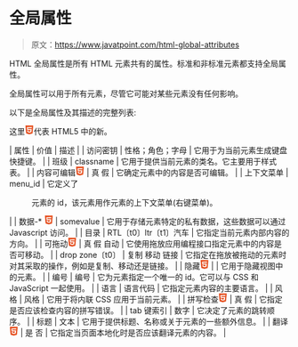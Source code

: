 # 全局属性

> 原文：<https://www.javatpoint.com/html-global-attributes>

HTML 全局属性是所有 HTML 元素共有的属性。标准和非标准元素都支持全局属性。

全局属性可以用于所有元素，尽管它可能对某些元素没有任何影响。

以下是全局属性及其描述的完整列表:

这里![HTML Tags List](img/0eb4526ba8c721b914998df152a6f4aa.png)代表 HTML5 中的新。

| 属性 | 价值 | 描述 |
| 访问密钥 | 性格；角色；字母 | 它用于为当前元素生成键盘快捷键。 |
| 班级 | classname | 它用于提供当前元素的类名。它主要用于样式表。 |
| 内容可编辑![HTML Tags List](img/0eb4526ba8c721b914998df152a6f4aa.png) | 真
假 | 它确定元素中的内容是否可编辑。 |
| 上下文菜单 | menu_id | 它定义了

<menu>元素的 id，该元素用作元素的上下文菜单(右键菜单)。</menu>

 |
| 数据-* ![HTML Tags List](img/0eb4526ba8c721b914998df152a6f4aa.png) | somevalue | 它用于存储元素特定的私有数据，这些数据可以通过 Javascript 访问。 |
| 目录 | RTL〔t0〕ltr〔t1〕汽车 | 它指定当前元素内部内容的方向。 |
| 可拖动![HTML Tags List](img/0eb4526ba8c721b914998df152a6f4aa.png) | 真
假
自动 | 它使用拖放应用编程接口指定元素中的内容是否可移动。 |
| drop zone〔t0〕 | 复制
移动
链接 | 它指定在拖放被拖动的元素时对其采取的操作，例如是复制、移动还是链接。 |
| 隐藏![HTML Tags List](img/0eb4526ba8c721b914998df152a6f4aa.png) |  | 它用于隐藏视图中的元素。 |
| 编号 | 编号 | 它为元素指定一个唯一的 id。它可以与 CSS 和 JavaScript 一起使用。 |
| 语言 | 语言代码 | 它指定元素内容的主要语言。 |
| 风格 | 风格 | 它用于将内联 CSS 应用于当前元素。 |
| 拼写检查![HTML Tags List](img/0eb4526ba8c721b914998df152a6f4aa.png) | 真
假 | 它指定是否应该检查内容的拼写错误。 |
| tab 键索引 | 数字 | 它决定了元素的跳转顺序。 |
| 标题 | 文本 | 它用于提供标题、名称或关于元素的一些额外信息。 |
| 翻译 ![HTML Tags List](img/0eb4526ba8c721b914998df152a6f4aa.png) | 是
否 | 它指定当页面本地化时是否应该翻译元素的内容。 |